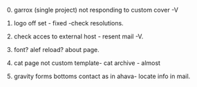 0. garrox (single project) not responding to custom cover -V
2. logo off set - fixed  -check resolutions.
00. check acces to external  host - resent mail -V.

01. font? alef reload? about page.

1. cat page not custom template- cat archive - almost

3. gravity forms bottoms contact as in ahava- locate info in mail.


